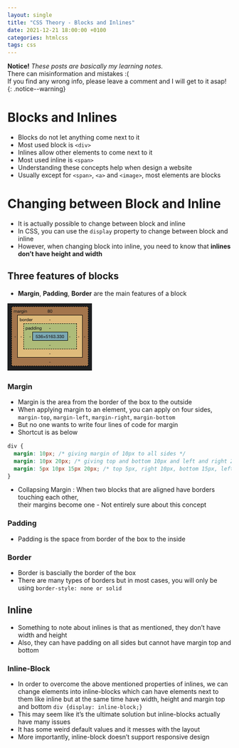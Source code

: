 ```yaml
---
layout: single
title: "CSS Theory - Blocks and Inlines"
date: 2021-12-21 18:00:00 +0100
categories: htmlcss
tags: css
---
```


**Notice!** _*These posts are basically my learning notes.*_  
There can misinformation and mistakes :(  
If you find any wrong info, please leave a comment and I will get to it asap!  
{: .notice--warning}

# Blocks and Inlines

- Blocks do not let anything come next to it
- Most used block is `<div>`
- Inlines allow other elements to come next to it
- Most used inline is `<span>`
- Understanding these concepts help when design a website
- Usually except for `<span>`, `<a>` and `<image>`, most elements are blocks

# Changing between Block and Inline

- It is actually possible to change between block and inline
- In CSS, you can use the `display` property to change between block and inline
- However, when changing block into inline, you need to know that **inlines don’t have height and width**

## Three features of blocks

- **Margin**, **Padding**, **Border** are the main features of a block

![margin-border-padding](/assets/images/block_features.png)

### Margin

- Margin is the area from the border of the box to the outside
- When applying margin to an element, you can apply on four sides, `margin-top`, `margin-left`, `margin-right`, `margin-bottom`
- But no one wants to write four lines of code for margin
- Shortcut is as below

```css
div {
  margin: 10px; /* giving margin of 10px to all sides */
  margin: 10px 20px; /* giving top and bottom 10px and left and right 20px margin */
  margin: 5px 10px 15px 20px; /* top 5px, right 10px, bottom 15px, left 20px */
}
```

- Collapsing Margin : When two blocks that are aligned have borders touching each other,  
  their margins become one - Not entirely sure about this concept

### Padding

- Padding is the space from border of the box to the inside

### Border

- Border is bascially the border of the box
- There are many types of borders but in most cases, you will only be using `border-style: none or solid`

## Inline

- Something to note about inlines is that as mentioned, they don’t have width and height
- Also, they can have padding on all sides but cannot have margin top and bottom

### Inline-Block

- In order to overcome the above mentioned properties of inlines, we can change elements into inline-blocks which can have elements next to them like inline but at the same time have width, height and margin top and bottom
  `div {display: inline-block;}`
- This may seem like it’s the ultimate solution but inline-blocks actually have many issues
- It has some weird default values and it messes with the layout
- More importantly, inline-block doesn’t support responsive design
